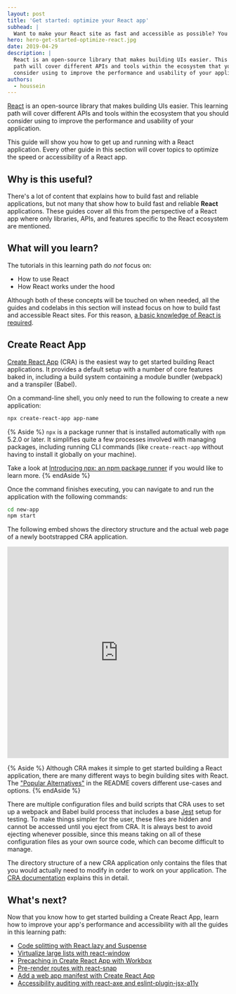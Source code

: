 ```yaml
---
layout: post
title: 'Get started: optimize your React app'
subhead: |
  Want to make your React site as fast and accessible as possible? You've come to the right place!
hero: hero-get-started-optimize-react.jpg
date: 2019-04-29
description: |
  React is an open-source library that makes building UIs easier. This learning
  path will cover different APIs and tools within the ecosystem that you should
  consider using to improve the performance and usability of your application.
authors:
  - houssein
---
```


[React](https://reactjs.org/) is an open-source library that makes building UIs
easier. This learning path will cover different APIs and tools within the
ecosystem that you should consider using to improve the performance and
usability of your application.

This guide will show you how to get up and running with a React application.
Every other guide in this section will cover topics to optimize the speed or
accessibility of a React app.

## Why is this useful?

There's a lot of content that explains how to build fast and reliable
applications, but not many that show how to build fast and reliable **React**
applications. These guides cover all this from the perspective of a React
app where only libraries, APIs, and features specific to
the React ecosystem are mentioned.

## What will you learn?

The tutorials in this learning path do *not* focus on:

* How to use React
* How React works under the hood

Although both of these concepts will be touched on when needed, all the guides
and codelabs in this section will instead focus on how to build fast and
accessible React sites. For this reason, [a basic knowledge of React is
required](https://reactjs.org/docs).

## Create React App

[Create React App](https://facebook.github.io/create-react-app/) (CRA) is the
easiest way to get started building React applications. It provides a default
setup with a number of core features baked in, including a build system
containing a module bundler (webpack) and a transpiler (Babel).

On a command-line shell, you only need to run the following to create a new
application:

```bash
npx create-react-app app-name
```

{% Aside %}
`npx` is a package runner that is installed automatically with `npm` 5.2.0 or
later. It simplifies quite a few processes involved with managing packages,
including running CLI commands (like `create-react-app` without
having to install it globally on your machine).

Take a look at
[Introducing npx: an npm package runner](https://medium.com/@maybekatz/introducing-npx-an-npm-package-runner-55f7d4bd282b) if you would like to learn more.
{% endAside %}

Once the command finishes executing, you can navigate to and run the application
with the following commands:

```bash
cd new-app
npm start
```

The following embed shows the directory structure and the actual web page of a newly
bootstrapped CRA application.

<div class="glitch-embed-wrap" style="height: 480px; width: 100%;">
  <iframe
    src="https://glitch.com/embed/#!/embed/new-create-react-app?path=src/App.js&attributionHidden=true"
    alt="new-create-react-app on Glitch"
    style="height: 100%; width: 100%; border: 0;">
  </iframe>
</div>

{% Aside %}
  Although CRA makes it simple to get started building a React application,
  there are many different ways to begin building sites with React. The
  ["Popular Alternatives"](https://github.com/facebook/create-react-app#popular-alternatives)
  in the README covers different use-cases and options.
{% endAside %}

There are multiple configuration files and build scripts that CRA uses to set up
a webpack and Babel build process that includes a base
[Jest](https://jestjs.io/) setup for testing. To make things simpler for the
user, these files are hidden and cannot be accessed until you eject from CRA. It
is always best to avoid ejecting whenever possible, since this means taking on all
of these configuration files as your own source code, which can become difficult
to manage.

The directory structure of a new CRA application only contains the files that
you would actually need to modify in order to work on your application. The
[CRA documentation](https://facebook.github.io/create-react-app/docs/folder-structure)
explains this in detail.

## What's next?

Now that you know how to get started building a Create React App, learn how
to improve your app's performance and accessibility with all the guides in
this learning path:

* [Code splitting with React.lazy and Suspense](/code-splitting-suspense)
* [Virtualize large lists with react-window](/virtualize-long-lists-react-window)
* [Precaching in Create React App with Workbox](/precache-with-workbox-react)
* [Pre-render routes with react-snap](/prerender-with-react-snap)
* [Add a web app manifest with Create React App](/add-manifest-react)
* [Accessibility auditing with react-axe and eslint-plugin-jsx-a11y](/accessibility-auditing-react)
